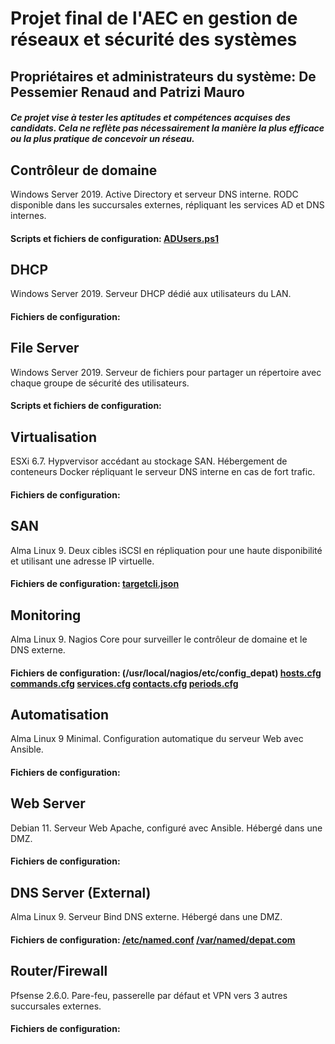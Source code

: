 # Projet final de l'AEC en gestion de réseaux et sécurité des systèmes
## Propriétaires et administrateurs du système: De Pessemier Renaud and Patrizi Mauro
##### _Ce projet vise à tester les aptitudes et compétences acquises des candidats. Cela ne reflète pas nécessairement la manière la plus efficace ou la plus pratique de concevoir un réseau._

## **Contrôleur de domaine**
Windows Server 2019. Active Directory et serveur DNS interne. RODC disponible dans les succursales externes, répliquant les services AD et DNS internes.
#### Scripts et fichiers de configuration: [ADUsers.ps1](ADUsers.ps1)

## **DHCP**
Windows Server 2019. Serveur DHCP dédié aux utilisateurs du LAN.
#### Fichiers de configuration:

## **File Server**
Windows Server 2019. Serveur de fichiers pour partager un répertoire avec chaque groupe de sécurité des utilisateurs.
#### Scripts et fichiers de configuration:

## **Virtualisation**
ESXi 6.7. Hypvervisor accédant au stockage SAN. Hébergement de conteneurs Docker répliquant le serveur DNS interne en cas de fort trafic.
#### Fichiers de configuration:

## **SAN**
Alma Linux 9. Deux cibles iSCSI en répliquation pour une haute disponibilité et utilisant une adresse IP virtuelle.
#### Fichiers de configuration: [targetcli.json](targetcli.json)

## **Monitoring**
Alma Linux 9. Nagios Core pour surveiller le contrôleur de domaine et le DNS externe.
#### Fichiers de configuration: (/usr/local/nagios/etc/config_depat) [hosts.cfg](Nagios/hosts.cfg) [commands.cfg](Nagios/commands.cfg) [services.cfg](Nagios/services.cfg) [contacts.cfg](Nagios/contacts.cfg) [periods.cfg](Nagios/periods.cfg)

## **Automatisation**
Alma Linux 9 Minimal. Configuration automatique du serveur Web avec Ansible.
#### Fichiers de configuration:

## **Web Server**
Debian 11. Serveur Web Apache, configuré avec Ansible. Hébergé dans une DMZ.
#### Fichiers de configuration:

## **DNS Server (External)**
Alma Linux 9. Serveur Bind DNS externe. Hébergé dans une DMZ.
#### Fichiers de configuration: [/etc/named.conf](Bind/named.conf) [/var/named/depat.com](Bind/depat.com)

## **Router/Firewall**
Pfsense 2.6.0. Pare-feu, passerelle par défaut et VPN vers 3 autres succursales externes.
#### Fichiers de configuration:
